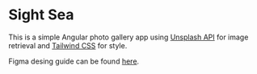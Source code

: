 # Sight Sea

This is a simple Angular photo gallery app using [Unsplash API](https://unsplash.com/developers) for image retrieval and [Tailwind CSS](https://tailwindcss.com/) for style. 

Figma desing guide can be found [here](https://www.figma.com/file/LQZW7FyGBPQRn0yNfKQzd1/Sight-Sea-Design-Guide?node-id=0%3A1&t=atI6C0VN7lnmzUcb-1).
